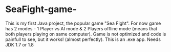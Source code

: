 # SeaFight-game-
This is my first Java project, the popular game "Sea Fight". For now game has 2 modes - 1 Player vs AI mode &amp; 2 Players offline mode (means that both players playing on same computer). Game is not optimized and code is painfull to see, but it works! (almost perfectly). This is an .exe app. Needs JDK 1.7 or 1.8
